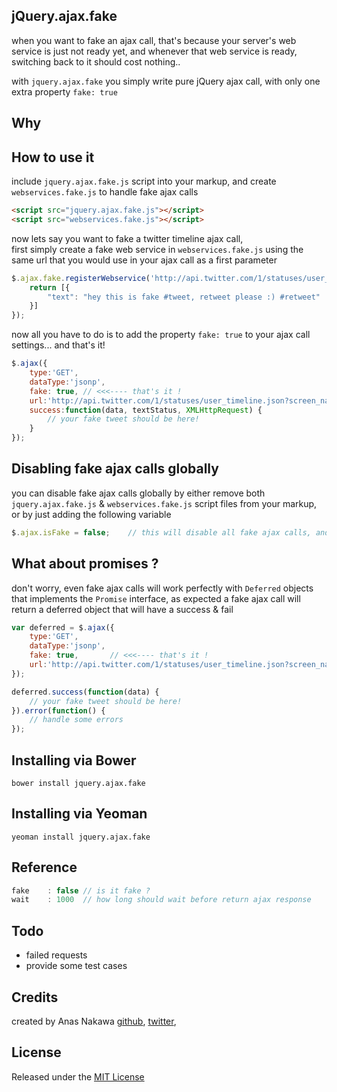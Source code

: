 ## jQuery.ajax.fake
when you want to fake an ajax call, that's because your server's web service is just not ready yet, and whenever that web service is ready, switching back to it should cost nothing..

with `jquery.ajax.fake` you simply write pure jQuery ajax call, with only one extra property `fake: true`

## Why

## How to use it
include `jquery.ajax.fake.js` script into your markup, and create `webservices.fake.js` to handle fake ajax calls
```html
<script src="jquery.ajax.fake.js"></script>
<script src="webservices.fake.js"></script>
```
now lets say you want to fake a twitter timeline ajax call,  
first simply create a fake web service in `webservices.fake.js` using the same url that you would use in your ajax call as a first parameter

```js
$.ajax.fake.registerWebservice('http://api.twitter.com/1/statuses/user_timeline.json?screen_name=anasnakawa', function(data) {
    return [{
        "text": "hey this is fake #tweet, retweet please :) #retweet"
    }]
});
```

now all you have to do is to add the property `fake: true` to your ajax call settings... and that's it!
```js
$.ajax({
    type:'GET',
    dataType:'jsonp',
    fake: true,	// <<<---- that's it !
    url:'http://api.twitter.com/1/statuses/user_timeline.json?screen_name=anasnakawa',
    success:function(data, textStatus, XMLHttpRequest) {
    	// your fake tweet should be here!
    }
});
```

## Disabling fake ajax calls globally
you can disable fake ajax calls globally by either remove both `jquery.ajax.fake.js` & `webservices.fake.js` script files from your markup, 
or by just adding the following variable
```js
$.ajax.isFake = false;    // this will disable all fake ajax calls, and make the actual jQuery ajax handler work instead
```

## What about promises ?
don't worry, even fake ajax calls will work perfectly with `Deferred` objects that implements the `Promise` interface, as expected a fake ajax call will return a deferred object that will have a success & fail
```js
var deferred = $.ajax({
    type:'GET',
    dataType:'jsonp',
    fake: true,       // <<<---- that's it !
    url:'http://api.twitter.com/1/statuses/user_timeline.json?screen_name=anasnakawa'
});

deferred.success(function(data) {
	// your fake tweet should be here!
}).error(function() {
    // handle some errors
});
```

## Installing via Bower
```
bower install jquery.ajax.fake
```

## Installing via Yeoman
```
yeoman install jquery.ajax.fake
```

## Reference
```js
fake    : false // is it fake ?
wait	: 1000	// how long should wait before return ajax response
```

## Todo
* failed requests
* provide some test cases

## Credits
created by Anas Nakawa [github](//github.com/anasnakawa), [twitter](//twitter.com/anasnakawa),  

## License
Released under the [MIT License](http://www.opensource.org/licenses/mit-license.php)